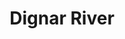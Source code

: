 ---
title: "Dignar River"
title_bn: "দিগ্নার নদী"
description: "It originates from the Kumar river at Mukshudpur upazila of Gopalganj district and ends at the lower Modhumoti."
---